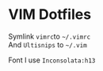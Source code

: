 # VIM Dotfiles

Symlink `vimrc`to `~/.vimrc`  
And `Ultisnips` to `~/.vim`

Font I use
`Inconsolata:h13`
